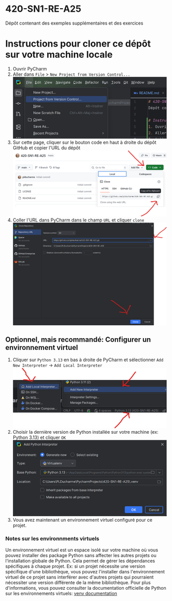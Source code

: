 # 420-SN1-RE-A25
Dépôt contenant des exemples supplémentaires et des exercices

# Instructions pour cloner ce dépôt sur votre machine locale
1. Ouvrir PyCharm
2. Aller dans `File` > `New Project from Version Control...` ![New project from Version Control](images/nouveau.png)
3. Sur cette page, cliquer sur le bouton code en haut à droite du dépôt GitHub et copier l'URL du dépôt ![Copier l'URL du dépôt](images/copier_url.png)
4. Coller l'URL dans PyCharm dans le champ `URL` et cliquer `clone`![Coller l'URL dans PyCharm](images/coller_url.png)

## Optionnel, mais recommandé: Configurer un environnement virtuel
1. Cliquer sur `Python 3.13` en bas à droite de PyCharm et sélectionner `Add New Interpreter` -> `Add Local Interpreter` ![Cliquer sur Python 3.13](images/python_version.png)
2. Choisir la dernière version de Python installée sur votre machine (ex: Python 3.13) et cliquer `OK` ![Choisir la version de Python](images/venv.png)
3. Vous avez maintenant un environnement virtuel configuré pour ce projet.

### Notes sur les environnments virtuels
Un environnement virtuel est un espace isolé sur votre machine où vous pouvez installer des package Python sans affecter les autres projets ou l'installation globale de Python. Cela permet de gérer les dépendances spécifiques à chaque projet.
Ex: si un projet nécessite une version spécifique d'une bibliothèque, vous pouvez l'installer dans l'environnement virtuel de ce projet sans interférer avec d'autres projets qui pourraient nécessiter une version différente de la même bibliothèque.
Pour plus d'informations, vous pouvez consulter la documentation officielle de Python sur les environnements virtuels: [venv documentation](https://docs.python.org/3/library/venv.html)